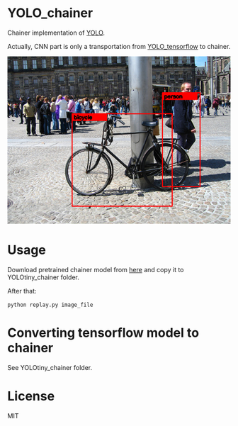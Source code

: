 # YOLO_chainer

Chainer implementation of [YOLO](http://pjreddie.com/darknet/yolo/).

Actually, CNN part is only a transportation from [YOLO_tensorflow](https://github.com/gliese581gg/YOLO_tensorflow) to chainer.

![example_image](https://raw.githubusercontent.com/ashitani/YOLO_chainer/master/sample/bicycle_marked.png)

# Usage

Download pretrained chainer model from [here](https://docs.google.com/uc?id=0B0SWRybIpnRFU1ZpbXJZRjIydGM&export=download) and copy it to YOLOtiny_chainer folder.

After that:

```
python replay.py image_file
```

# Converting tensorflow model to chainer

See YOLOtiny_chainer folder.

# License

MIT
